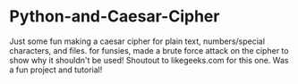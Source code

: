 # Python-and-Caesar-Cipher
Just some fun making a caesar cipher for plain text, numbers/special characters, and files. for funsies, made a brute force attack on the cipher to show why it shouldn't be used!
Shoutout to likegeeks.com for this one. Was a fun project and tutorial!
